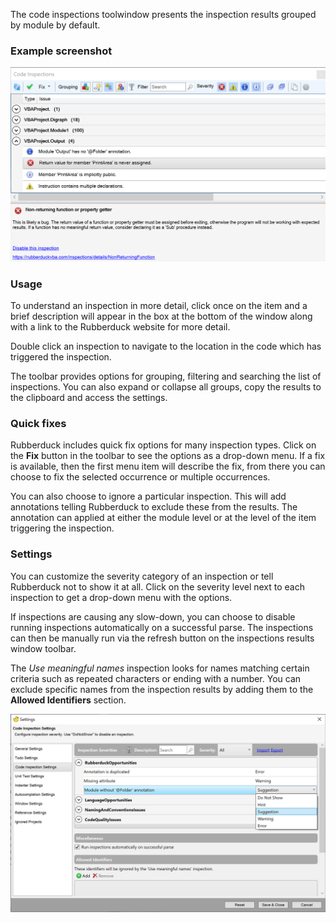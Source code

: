 The code inspections toolwindow presents the inspection results grouped by module by default. 

### Example screenshot

![Code inspections results window](Images/CodeInspectionsResultsWindow.png)

### Usage

To understand an inspection in more detail, click once on the item and a brief description will appear in the box at the bottom of the window along with a link to the Rubberduck website for more detail. 

Double click an inspection to navigate to the location in the code which has triggered the inspection.

The toolbar provides options for grouping, filtering and searching the list of inspections. You can also expand or collapse all groups, copy the results to the clipboard and access the settings.

### Quick fixes

Rubberduck includes quick fix options for many inspection types. Click on the **Fix** button in the toolbar to see the options as a drop-down menu. If a fix is available, then the first menu item will describe the fix, from there you can choose to fix the selected occurrence or multiple occurrences.

You can also choose to ignore a particular inspection. This will add annotations telling Rubberduck to exclude these from the results. The annotation can applied at either the module level or at the level of the item triggering the inspection. 

### Settings

You can customize the severity category of an inspection or tell Rubberduck not to show it at all. Click on the severity level next to each inspection to get a drop-down menu with the options.

If inspections are causing any slow-down, you can choose to disable running inspections automatically on a successful parse. The inspections can then be manually run via the refresh button on the inspections results window toolbar.

The _Use meaningful names_ inspection looks for names matching certain criteria such as repeated characters or ending with a number. You can exclude specific names from the inspection results by adding them to the **Allowed Identifiers** section.

![Code inspection settings window](Images/CodeInspectionSettings.png)